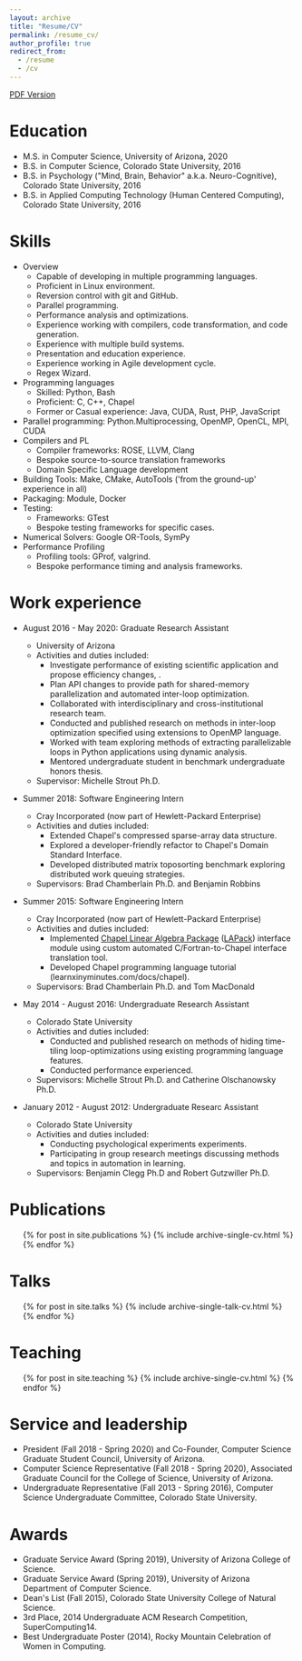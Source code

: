 ```yaml
---
layout: archive
title: "Resume/CV"
permalink: /resume_cv/
author_profile: true
redirect_from:
  - /resume
  - /cv
---
```


[PDF Version](/assets/documents/IanBertolacci_Public_Resume.pdf)

Education
======
* M.S. in Computer Science, University of Arizona, 2020
* B.S. in Computer Science, Colorado State University, 2016
* B.S. in Psychology ("Mind, Brain, Behavior" a.k.a. Neuro-Cognitive), Colorado State University, 2016
* B.S. in Applied Computing Technology (Human Centered Computing), Colorado State University, 2016

Skills
======
* Overview
  * Capable of developing in multiple programming languages.
  * Proficient in Linux environment.
  * Reversion control with git and GitHub.
  * Parallel programming.
  * Performance analysis and optimizations.
  * Experience working with compilers, code transformation, and code generation.
  * Experience with multiple build systems.
  * Presentation and education experience.
  * Experience working in Agile development cycle.
  * Regex Wizard.
* Programming languages
  * Skilled: Python, Bash
  * Proficient: C, C++, Chapel
  * Former or Casual experience: Java, CUDA, Rust, PHP, JavaScript
* Parallel programming: Python.Multiprocessing, OpenMP, OpenCL, MPI, CUDA
* Compilers and PL
  * Compiler frameworks: ROSE, LLVM, Clang
  * Bespoke source-to-source translation frameworks
  * Domain Specific Language development
* Building Tools: Make, CMake, AutoTools ('from the ground-up' experience in all)
* Packaging: Module, Docker
* Testing:
  * Frameworks: GTest
  * Bespoke testing frameworks for specific cases.
* Numerical Solvers: Google OR-Tools, SymPy
* Performance Profiling
  * Profiling tools: GProf, valgrind.
  * Bespoke performance timing and analysis frameworks.

Work experience
======
* August 2016 - May 2020: Graduate Research Assistant
  * University of Arizona
  * Activities and duties included:
    * Investigate performance of existing scientific application and propose efficiency changes, .
    * Plan API changes to provide path for shared-memory parallelization and automated inter-loop optimization.
    * Collaborated with interdisciplinary and cross-institutional research team.
    * Conducted and published research on methods in inter-loop optimization specified using extensions to OpenMP language.
    * Worked with team exploring methods of extracting parallelizable loops in Python applications using dynamic analysis.
    * Mentored undergraduate student in benchmark undergraduate honors thesis.
  * Supervisor: Michelle Strout Ph.D.

* Summer 2018: Software Engineering Intern
  * Cray Incorporated (now part of Hewlett-Packard Enterprise)
  * Activities and duties included:
    * Extended Chapel's compressed sparse-array data structure.
    * Explored a developer-friendly refactor to Chapel's Domain Standard Interface.
    * Developed distributed matrix toposorting benchmark exploring distributed work queuing strategies.
  * Supervisors: Brad Chamberlain Ph.D. and Benjamin Robbins

* Summer 2015: Software Engineering Intern
  * Cray Incorporated (now part of Hewlett-Packard Enterprise)
  * Activities and duties included:
    * Implemented [Chapel Linear Algebra Package](https://chapel-lang.org/docs/latest/primers/LAPACKlib.html) ([LAPack](https://en.wikipedia.org/wiki/LAPACK)) interface module using custom automated C/Fortran-to-Chapel interface translation tool.
    * Developed Chapel programming language tutorial (learnxinyminutes.com/docs/chapel).
  * Supervisors: Brad Chamberlain Ph.D. and Tom MacDonald

* May 2014 - August 2016: Undergraduate Research Assistant
  * Colorado State University
  * Activities and duties included:
    * Conducted and published research on methods of hiding time-tiling loop-optimizations using existing programming language features.
    * Conducted performance experienced.
  * Supervisors: Michelle Strout Ph.D. and Catherine Olschanowsky Ph.D.

* January 2012 - August 2012: Undergraduate Researc Assistant
  * Colorado State University
  * Activities and duties included:
    * Conducting psychological experiments experiments.
    * Participating in group research meetings discussing methods and topics in automation in learning.
  * Supervisors: Benjamin Clegg Ph.D and Robert Gutzwiller Ph.D.


Publications
======
  <ul>{% for post in site.publications %}
    {% include archive-single-cv.html %}
  {% endfor %}</ul>

Talks
======
  <ul>{% for post in site.talks %}
    {% include archive-single-talk-cv.html %}
  {% endfor %}</ul>

Teaching
======
  <ul>{% for post in site.teaching %}
    {% include archive-single-cv.html %}
  {% endfor %}</ul>

Service and leadership
======
* President (Fall 2018 - Spring 2020) and Co-Founder, Computer Science Graduate Student Council, University of Arizona.
* Computer Science Representative (Fall 2018 - Spring 2020), Associated Graduate Council for the College of Science, University of Arizona.
* Undergraduate Representative (Fall 2013 - Spring 2016), Computer Science Undergraduate Committee, Colorado State University.

Awards
======
* Graduate Service Award (Spring 2019), University of Arizona College of Science.
* Graduate Service Award (Spring 2019), University of Arizona Department of Computer Science.
* Dean's List (Fall 2015), Colorado State University College of Natural Science.
* 3rd Place, 2014 Undergraduate ACM Research Competition, SuperComputing14.
* Best Undergraduate Poster (2014), Rocky Mountain Celebration of Women in Computing.
